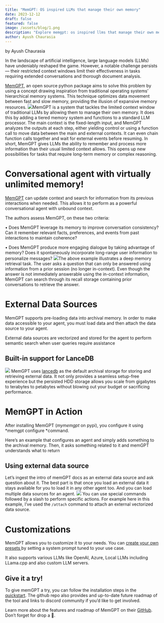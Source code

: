 ```yaml
---
title: "MemGPT: OS inspired LLMs that manage their own memory"
date: 2023-12-12
draft: false
featured: false
image: /assets/blog/1.png
description: "Explore memgpt: os inspired llms that manage their own memory with practical insights and expert guidance from the LanceDB team."
author: Ayush Chaurasia
---
```


by Ayush Chaurasia

In the landscape of artificial intelligence, large language models (LLMs) have undeniably reshaped the game. However, a notable challenge persists — their restricted context windows limit their effectiveness in tasks requiring extended conversations and thorough document analysis.

[MemGPT](https://github.com/cpacker/MemGPT), an open source python package aims to solve this problem by using a concept drawing inspiration from traditional operating systems’ hierarchical memory systems. This technique optimizes data movement between fast and slow memory, providing the illusion of expansive memory resources.
![](https://miro.medium.com/v2/resize:fit:770/1*RvDrywTt1wbW2j0uKZ9-wQ.png)MemGPT is a system that tackles the limited context window of traditional LLMs by allowing them to manage their own memory. It does this by adding a tiered memory system and functions to a standard LLM processor. The main context is the fixed-length input, and MemGPT analyzes the outputs at each step, either yielding control or using a function call to move data between the main and external contexts. It can even chain function calls together and wait for external events before resuming. In short, MemGPT gives LLMs the ability to remember and process more information than their usual limited context allows. This opens up new possibilities for tasks that require long-term memory or complex reasoning.
# Conversational agent with virtually unlimited memory!

[MemGPT](https://github.com/cpacker/MemGPT) can update context and search for information from its previous interactions when needed. This allows it to perform as a powerful conversational agent with unbound context.

The authors assess MemGPT, on these two criteria:

• Does MemGPT leverage its memory to improve conversation consistency? Can it remember relevant facts, preferences, and events from past interactions to maintain coherence?

• Does MemGPT produce more engaging dialogue by taking advantage of memory? Does it spontaneously incorporate long-range user information to personalize messages?
![](https://miro.medium.com/v2/resize:fit:770/1*kZhTIVAmMLlPM5CGqiwm4A.png)The above example illustrates a deep memory retrieval task. The user asks a question that can only be answered using information from a prior session (no longer in-context). Even though the answer is not immediately answerable using the in-context information, MemGPT can search through its recall storage containing prior conversations to retrieve the answer.
# External Data Sources

MemGPT supports pre-loading data into archival memory. In order to make data accessible to your agent, you must load data and then attach the data source to your agent.

External data sources are vectorized and stored for the agent to perform semantic search when user queries require assistance

## Built-in support for LanceDB
![](https://miro.medium.com/v2/resize:fit:770/1*8kW8NQPW25PJn5vFEAGbWg.png)
MemGPT uses [lancedb](http://lancedb.com/) as the default archival storage for storing and retrieving external data. It not only provides a seamless setup-free experience but the persisted HDD storage allows you scale from gigabytes to terabytes to petabytes without blowing out your budget or sacrificing performance.

# MemGPT in Action

After installing MemGPT (*mymemgpt* on pypi), you configure it using *memgpt configure *command.

Here’s an example that configures an agent and simply adds something to the archival memory. Then, it asks something related to it and memGPT understands what to return

## Using external data source

Let’s ingest the intro of memGPT docs as an external data source and ask question about it. The best part is that once you load an external data it stays available for you to load it in any other agent too. And you can load multiple data sources for an agent.
![](https://miro.medium.com/v2/resize:fit:770/1*H0djUI2u0uinm50VuhWXRg.png)
You can use special commands followed by a slash to perform specific actions. For example here in this example, I’ve used the `/attach` command to attach an external vectorized data source.

# Customizations

MemGPT allows you to customize it to your needs. You can [create your own presets ](https://memgpt.readthedocs.io/en/latest/presets/)by setting a system prompt tuned to your use case.

It also supports various LLMs like OpenAI, Azure, Local LLMs including LLama.cpp and also custom LLM servers.

## Give it a try!

To give memGPT a try, you can follow the installation steps in the [quickstart](https://github.com/cpacker/MemGPT). The github repo also provides and up-to-date future roadmap of the tool and links to discord community if you’d like to get involved.

Learn more about the features and roadmap of MemGPT on their [GitHub](https://github.com/cpacker/MemGPT). Don’t forget for drop a 🌟.
